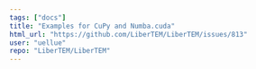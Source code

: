 ```yaml
---
tags: ["docs"]
title: "Examples for CuPy and Numba.cuda"
html_url: "https://github.com/LiberTEM/LiberTEM/issues/813"
user: "uellue"
repo: "LiberTEM/LiberTEM"
---
```



